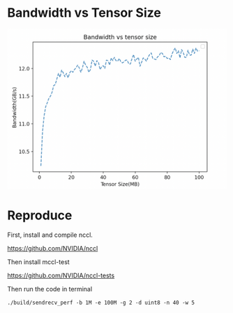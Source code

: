 # Bandwidth vs Tensor Size

![image-20220426141852809](./pic/image-20220426141852809.png)

# Reproduce

First, install and compile nccl.

https://github.com/NVIDIA/nccl

Then install mccl-test

https://github.com/NVIDIA/nccl-tests

Then run the code in terminal

```
./build/sendrecv_perf -b 1M -e 100M -g 2 -d uint8 -n 40 -w 5
```

